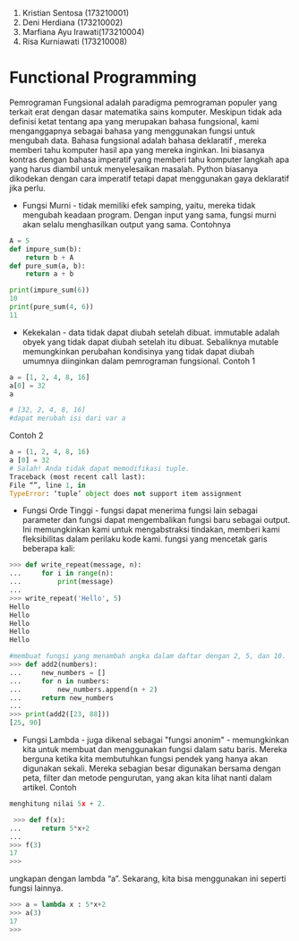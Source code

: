 1. Kristian Sentosa (173210001)
2. Deni Herdiana (173210002)
3. Marfiana Ayu Irawati(173210004)
4. Risa Kurniawati (173210008)

# Functional Programming

Pemrograman Fungsional adalah paradigma pemrograman populer yang terkait erat dengan dasar matematika sains komputer. Meskipun tidak ada definisi ketat tentang apa yang merupakan bahasa fungsional, kami menganggapnya sebagai bahasa yang menggunakan fungsi untuk mengubah data. 
Bahasa fungsional adalah bahasa deklaratif , mereka memberi tahu komputer hasil apa yang mereka inginkan. Ini biasanya kontras dengan bahasa imperatif yang memberi tahu komputer langkah apa yang harus diambil untuk menyelesaikan masalah. Python biasanya dikodekan dengan cara imperatif tetapi dapat menggunakan gaya deklaratif jika perlu.
-	Fungsi Murni - tidak memiliki efek samping, yaitu, mereka tidak mengubah keadaan program. Dengan input yang sama, fungsi murni akan selalu menghasilkan output yang sama.
Contohnya
```python
A = 5
def impure_sum(b):
    return b + A
def pure_sum(a, b):
    return a + b

print(impure_sum(6))
10
print(pure_sum(4, 6))
11
```
-	Kekekalan - data tidak dapat diubah setelah dibuat. immutable adalah obyek yang tidak dapat diubah setelah itu dibuat. Sebaliknya  mutable  memungkinkan perubahan kondisinya yang tidak dapat diubah umumnya diinginkan dalam pemrograman fungsional.
Contoh 1
```python
a = [1, 2, 4, 8, 16] 
a[0] = 32
a

# [32, 2, 4, 8, 16]
#dapat merubah isi dari var a
```
Contoh 2
```python
a = (1, 2, 4, 8, 16) 
a [0] = 32 
# Salah! Anda tidak dapat memodifikasi tuple. 
Traceback (most recent call last):
File “”, line 1, in 
TypeError: ‘tuple’ object does not support item assignment
```
-	Fungsi Orde Tinggi - fungsi dapat menerima fungsi lain sebagai parameter dan fungsi dapat mengembalikan fungsi baru sebagai output. Ini memungkinkan kami untuk mengabstraksi tindakan, memberi kami fleksibilitas dalam perilaku kode kami.
fungsi yang mencetak garis beberapa kali:
```python
>>> def write_repeat(message, n):
...     for i in range(n):
...         print(message)
...
>>> write_repeat('Hello', 5)
Hello
Hello
Hello
Hello
Hello

#membuat fungsi yang menambah angka dalam daftar dengan 2, 5, dan 10. 
>>> def add2(numbers):
...     new_numbers = []
...     for n in numbers:
...         new_numbers.append(n + 2)
...     return new_numbers
...
>>> print(add2([23, 88])) 
[25, 90]
```
-	Fungsi  Lambda - juga dikenal sebagai "fungsi anonim" - memungkinkan kita untuk membuat dan menggunakan fungsi dalam satu baris. Mereka berguna ketika kita membutuhkan fungsi pendek yang hanya akan digunakan sekali. Mereka sebagian besar digunakan bersama dengan peta, filter dan metode pengurutan, yang akan kita lihat nanti dalam artikel.
Contoh 
```python
menghitung nilai 5x + 2. 

 >>> def f(x):
...     return 5*x+2
...
>>> f(3)
17
>>>
```
ungkapan dengan lambda “a”. Sekarang, kita bisa menggunakan ini seperti fungsi lainnya.
```python
>>> a = lambda x : 5*x+2
>>> a(3)
17
>>>
```


